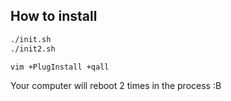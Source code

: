 ## How to install

```sh
./init.sh
./init2.sh

vim +PlugInstall +qall
```

Your computer will reboot 2 times in the process :B

